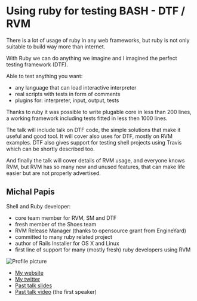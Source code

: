 # Using ruby for testing BASH - DTF / RVM

There is a lot of usage of ruby in any web frameworks,
but ruby is not only suitable to build way more than internet.

With Ruby we can do anything we imagine and I imagined the perfect testing framework (DTF).

Able to test anything you want:

- any language that can load interactive interpreter
- real scripts with tests in form of comments
- plugins for: interpreter, input, output, tests

Thanks to ruby it was possible to write plugable core in less than 200 lines,
a working framework including tests fitted in less then 1000 lines.

The talk will include talk on DTF code, the simple solutions that make it useful and good tool.
It will cover also uses for DTF, mostly on RVM examples.
DTF also gives support for testing shell projects using Travis which can be shortly described too.

And finally the talk will cover details of RVM usage, and everyone knows RVM,
but RVM has so many new and unused features, that can make life easier but are not properly advertised.

## Michal Papis

Shell and Ruby developer:

- core team member for RVM, SM and DTF
- fresh member of the Shoes team
- RVM Release Manager (thanks to opensource grant from EngineYard)
- committed to many ruby related project
- author of Rails Installer for OS X and Linux
- first line of support for many (mostly fresh) ruby developers using RVM

![Profile picture](https://github.com/mpapis/call-for-proposals/raw/master/michal_papis-using_ruby_for_testing_bash/profile_picture.jpg)

- [My website](http://niczsoft.com)
- [My twitter](https://twitter.com/#!/mpapis)
- [Past talk slides](https://docs.google.com/present/edit?id=0AQJElqz2-n4QZGQ4dmg4ODlfMjhoZGd6bmZmcw)
- [Past talk video](http://blip.tv/rupy-strongly-dynamic-conference/lightning-talk-session-5949380) (the first speaker)
